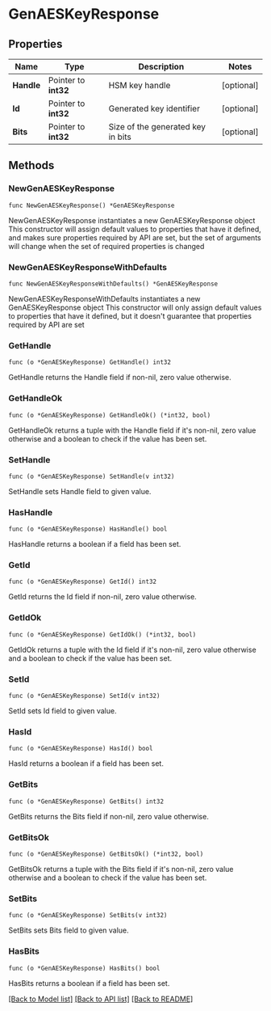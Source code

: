 # GenAESKeyResponse

## Properties

Name | Type | Description | Notes
------------ | ------------- | ------------- | -------------
**Handle** | Pointer to **int32** | HSM key handle | [optional] 
**Id** | Pointer to **int32** | Generated key identifier | [optional] 
**Bits** | Pointer to **int32** | Size of the generated key in bits | [optional] 

## Methods

### NewGenAESKeyResponse

`func NewGenAESKeyResponse() *GenAESKeyResponse`

NewGenAESKeyResponse instantiates a new GenAESKeyResponse object
This constructor will assign default values to properties that have it defined,
and makes sure properties required by API are set, but the set of arguments
will change when the set of required properties is changed

### NewGenAESKeyResponseWithDefaults

`func NewGenAESKeyResponseWithDefaults() *GenAESKeyResponse`

NewGenAESKeyResponseWithDefaults instantiates a new GenAESKeyResponse object
This constructor will only assign default values to properties that have it defined,
but it doesn't guarantee that properties required by API are set

### GetHandle

`func (o *GenAESKeyResponse) GetHandle() int32`

GetHandle returns the Handle field if non-nil, zero value otherwise.

### GetHandleOk

`func (o *GenAESKeyResponse) GetHandleOk() (*int32, bool)`

GetHandleOk returns a tuple with the Handle field if it's non-nil, zero value otherwise
and a boolean to check if the value has been set.

### SetHandle

`func (o *GenAESKeyResponse) SetHandle(v int32)`

SetHandle sets Handle field to given value.

### HasHandle

`func (o *GenAESKeyResponse) HasHandle() bool`

HasHandle returns a boolean if a field has been set.

### GetId

`func (o *GenAESKeyResponse) GetId() int32`

GetId returns the Id field if non-nil, zero value otherwise.

### GetIdOk

`func (o *GenAESKeyResponse) GetIdOk() (*int32, bool)`

GetIdOk returns a tuple with the Id field if it's non-nil, zero value otherwise
and a boolean to check if the value has been set.

### SetId

`func (o *GenAESKeyResponse) SetId(v int32)`

SetId sets Id field to given value.

### HasId

`func (o *GenAESKeyResponse) HasId() bool`

HasId returns a boolean if a field has been set.

### GetBits

`func (o *GenAESKeyResponse) GetBits() int32`

GetBits returns the Bits field if non-nil, zero value otherwise.

### GetBitsOk

`func (o *GenAESKeyResponse) GetBitsOk() (*int32, bool)`

GetBitsOk returns a tuple with the Bits field if it's non-nil, zero value otherwise
and a boolean to check if the value has been set.

### SetBits

`func (o *GenAESKeyResponse) SetBits(v int32)`

SetBits sets Bits field to given value.

### HasBits

`func (o *GenAESKeyResponse) HasBits() bool`

HasBits returns a boolean if a field has been set.


[[Back to Model list]](../README.md#documentation-for-models) [[Back to API list]](../README.md#documentation-for-api-endpoints) [[Back to README]](../README.md)


